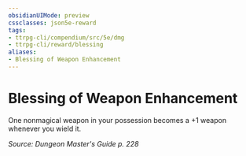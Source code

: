 ```yaml
---
obsidianUIMode: preview
cssclasses: json5e-reward
tags:
- ttrpg-cli/compendium/src/5e/dmg
- ttrpg-cli/reward/blessing
aliases:
- Blessing of Weapon Enhancement
---
```

# Blessing of Weapon Enhancement

One nonmagical weapon in your possession becomes a +1 weapon whenever you wield it.

*Source: Dungeon Master's Guide p. 228*